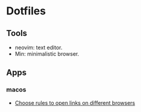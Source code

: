 # Dotfiles

## Tools

* neovim: text editor.
* Min: minimalistic browser.


## Apps

### macos

* [Choose rules to open links on different browsers](https://github.com/johnste/finicky)
